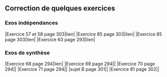 ## Correction de quelques exercices

### Exos indépendances
|Exercice 57 et 58 page 303|lien|
|Exercice 85 page 303|lien|
|Exercice 85 page 303|lien|
|Exercice 63 page 293|lien|


### Exos de synthèse

|Exercice 68 page 294|lien|
|Exercice 69 page 294||
|Exercice 70 page 294||
|Exercice 71 page 294||
|sujet B page 301||
|Exercice 81 page 302||
